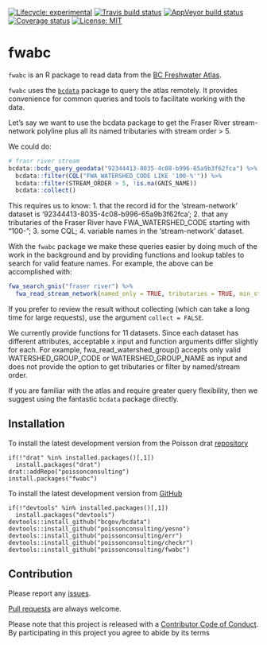 
<!-- README.md is generated from README.Rmd. Please edit that file -->

[![Lifecycle:
experimental](https://img.shields.io/badge/lifecycle-experimental-orange.svg)](https://www.tidyverse.org/lifecycle/#experimental)
[![Travis build
status](https://travis-ci.org/poissonconsulting/fwabc.svg?branch=master)](https://travis-ci.org/poissonconsulting/fwabc)
[![AppVeyor build
status](https://ci.appveyor.com/api/projects/status/github/poissonconsulting/fwabc?branch=master&svg=true)](https://ci.appveyor.com/project/poissonconsulting/fwabc)
[![Coverage
status](https://codecov.io/gh/poissonconsulting/fwabc/branch/master/graph/badge.svg)](https://codecov.io/github/poissonconsulting/fwabc?branch=master)
[![License:
MIT](https://img.shields.io/badge/License-MIT-green.svg)](https://opensource.org/licenses/MIT)

# fwabc

`fwabc` is an R package to read data from the [BC Freshwater
Atlas](https://www2.gov.bc.ca/assets/gov/data/geographic/topography/fwa/fwa_user_guide.pdf).

`fwabc` uses the [`bcdata`](https://github.com/bcgov/bcdata) package to
query the atlas remotely. It provides convenience for common queries and
tools to facilitate working with the data.

Let’s say we want to use the bcdata package to get the Fraser River
stream-network polyline plus all its named tributaries with stream order
\> 5.

We could do:

``` r
# frasr river stream
bcdata::bcdc_query_geodata("92344413-8035-4c08-b996-65a9b3f62fca") %>%
  bcdata::filter(CQL("FWA_WATERSHED_CODE LIKE '100-%'")) %>%
  bcdata::filter(STREAM_ORDER > 5, !is.na(GNIS_NAME))
  bcdata::collect()
```

This requires us to know: 1. that the record id for the ‘stream-network’
dataset is ‘92344413-8035-4c08-b996-65a9b3f62fca’; 2. that any
tributaries of the Fraser River have FWA\_WATERSHED\_CODE starting with
“100-”; 3. some CQL; 4. variable names in the ‘stream-network’
dataset.

With the `fwabc` package we make these queries easier by doing much of
the work in the background and by providing functions and lookup tables
to search for valid feature names. For example, the above can be
accomplished with:

``` r
fwa_search_gnis("fraser river") %>%
  fwa_read_stream_network(named_only = TRUE, tributaries = TRUE, min_stream_order = 5L)
```

If you prefer to review the result without collecting (which can take a
long time for large requests), use the argument `collect = FALSE`.

We currently provide functions for 11 datasets. Since each dataset has
different attributes, acceptable x input and function arguments differ
slightly for each. For example, fwa\_read\_watershed\_group() accepts
only valid WATERSHED\_GROUP\_CODE or WATERSHED\_GROUP\_NAME as input and
does not provide the option to get tributaries or filter by named/stream
order.

If you are familiar with the atlas and require greater query
flexibility, then we suggest using the fantastic `bcdata` package
directly.

## Installation

To install the latest development version from the Poisson drat
[repository](https://github.com/poissonconsulting/drat)

    if(!"drat" %in% installed.packages()[,1]) 
      install.packages("drat")
    drat::addRepo("poissonconsulting")
    install.packages("fwabc")

To install the latest development version from
[GitHub](https://github.com/poissonconsulting/fwabc)

    if(!"devtools" %in% installed.packages()[,1]) 
      install.packages("devtools")
    devtools::install_github("bcgov/bcdata")
    devtools::install_github("poissonconsulting/yesno")
    devtools::install_github("poissonconsulting/err")
    devtools::install_github("poissonconsulting/checkr")
    devtools::install_github("poissonconsulting/fwabc")

<!-- ## Usage -->

<!-- ### Function families -->

<!-- + `fwa_read_` - read features from BC Freshwater Atlas layers. -->

<!-- + `fwa_pull_` - return a modified version of some input (e.g. another input type, or tributaries of that input). -->

<!-- + `fwa_search_` - match a regular expression to official named features. -->

<!-- ### Lookup tables -->

<!-- `fwa_lookup_gnis`, `fwa_lookup_watershed_group`, `fwa_lookup_layer` provide resources for finding layer names, named features and which layers have data for particular features.  -->

<!-- ### Read  -->

<!-- Read features from available layers using the `fwa_read()` function: -->

<!-- ```{r stream} -->

<!-- library(ggplot2) -->

<!-- library(magrittr) -->

<!-- library(fwabc) -->

<!-- fwa_read(c("SKGT", 356439092), layer = "stream-network")  -->

<!-- ``` -->

<!-- All `fwa_read_` functions return a [sf](https://github.com/r-spatial/sf) object and require some combination of `WATERSHED_KEY` and `WATERSHED_GROUP_CODE` as input. -->

<!-- ```{r lookup} -->

<!-- fwa_lookup_layer -->

<!-- ``` -->

<!-- Read features from multiple layers for Skagit River watershed group: -->

<!-- ```{r layers} -->

<!-- layers <- c("stream-network", "rivers", "lakes", "watershed-groups") -->

<!-- x <- lapply(layers, function(x) fwa_read("SKGT", layer = x)) -->

<!-- names(x) <- layers -->

<!-- ggplot() +  -->

<!--     geom_sf(data = x[["watershed-groups"]], size = 0.2) + -->

<!--     geom_sf(data = x[["lakes"]], size = 0.3, fill = "steelblue") + -->

<!--     geom_sf(data = x[["rivers"]], size = 0.3, fill = "steelblue") + -->

<!--     geom_sf(data = x[["stream-network"]][x[["stream-network"]]$STREAM_ORDER > 2,], size = 0.07)  -->

<!-- ``` -->

<!-- There is a convenience function for each layer, e.g. `fwa_read_stream_network()`, `fwa_read_watershed_groups()`, `fwa_read_coastlines()` etc. -->

<!-- To read an entire layer, leave the default `x = NULL`. Some layers (e.g. `stream-network` and `watersheds`) are very large. -->

<!-- ```{r wsgroup} -->

<!-- library(rmapshaper) -->

<!-- x <- fwa_read_watershed_groups(ask = FALSE) %>% -->

<!--   # simplify with rmapshaper package -->

<!--   rmapshaper::ms_simplify()   -->

<!-- ggplot() +  -->

<!--   geom_sf(data = x, size = 0.05, aes(fill = WATERSHED_GROUP_NAME), show.legend = FALSE)  -->

<!-- ``` -->

<!-- ### Search and pull -->

<!-- `fwa_search_` and `fwa_pull_` functions can be used to find `WATERSHED_KEY` or `WATERSHED_GROUP_CODE`. -->

<!-- Match a regular expression to an official stream name (`GNIS_NAME`) or watershed group name (`WATERSHED_GROUP_NAME`): -->

<!-- ```{r search} -->

<!-- fwa_search_gnis("skagi|scagi") -->

<!-- fwa_search_watershed_group("skagi|scagi") -->

<!-- ``` -->

<!-- Pull the `WATERSHED_KEY` or `WATERSHED_GROUP_CODE` from the official name and provide to `fwa_read_`: -->

<!-- ```{r pipe} -->

<!-- stream <- fwa_search_gnis("skagi|scagi") %>% -->

<!--   fwa_pull_watershed_key() %>% -->

<!--   fwa_read_stream_network() -->

<!-- wshed <- fwa_search_watershed_group("skagi|scagi") %>% -->

<!--   fwa_pull_watershed_group_code() %>% -->

<!--   fwa_read_watershed_groups() -->

<!-- ggplot() + -->

<!--   geom_sf(data = wshed, size = 0.2) + -->

<!--   geom_sf(data = stream)  -->

<!-- ``` -->

<!-- ### Tributaries -->

<!-- Use `fwa_pull_tributaries()` to get tributaries from a `WATERSHED_KEY`: -->

<!-- ```{r tribs} -->

<!-- tribs <- fwa_search_gnis("skagit") %>% -->

<!--   fwa_pull_watershed_key() %>% -->

<!--   fwa_pull_tributaries(order = 1L) %>% -->

<!--   fwa_read_stream_network() -->

<!-- ggplot() + -->

<!--   geom_sf(data = wshed, size = 0.2) + -->

<!--   geom_sf(data = stream) + -->

<!--   geom_sf(data = tribs, size = 0.1)  -->

<!-- ``` -->

## Contribution

Please report any
[issues](https://github.com/poissonconsulting/fwabc/issues).

[Pull requests](https://github.com/poissonconsulting/fwabc/pulls) are
always welcome.

Please note that this project is released with a [Contributor Code of
Conduct](CONDUCT.md). By participating in this project you agree to
abide by its terms
